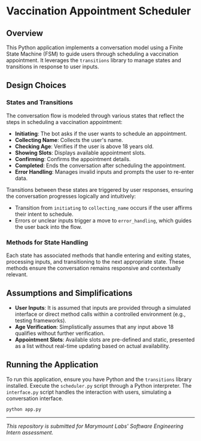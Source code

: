 # Vaccination Appointment Scheduler

## Overview

This Python application implements a conversation model using a Finite State Machine (FSM) to guide users through scheduling a vaccination appointment. It leverages the `transitions` library to manage states and transitions in response to user inputs.

## Design Choices

### States and Transitions

The conversation flow is modeled through various states that reflect the steps in scheduling a vaccination appointment:

- **Initiating**: The bot asks if the user wants to schedule an appointment.
- **Collecting Name**: Collects the user's name.
- **Checking Age**: Verifies if the user is above 18 years old.
- **Showing Slots**: Displays available appointment slots.
- **Confirming**: Confirms the appointment details.
- **Completed**: Ends the conversation after scheduling the appointment.
- **Error Handling**: Manages invalid inputs and prompts the user to re-enter data.

Transitions between these states are triggered by user responses, ensuring the conversation progresses logically and intuitively:

- Transition from `initiating` to `collecting_name` occurs if the user affirms their intent to schedule.
- Errors or unclear inputs trigger a move to `error_handling`, which guides the user back into the flow.

### Methods for State Handling

Each state has associated methods that handle entering and exiting states, processing inputs, and transitioning to the next appropriate state. These methods ensure the conversation remains responsive and contextually relevant.

## Assumptions and Simplifications

- **User Inputs**: It is assumed that inputs are provided through a simulated interface or direct method calls within a controlled environment (e.g., testing frameworks).
- **Age Verification**: Simplistically assumes that any input above 18 qualifies without further verification.
- **Appointment Slots**: Available slots are pre-defined and static, presented as a list without real-time updating based on actual availability.

## Running the Application

To run this application, ensure you have Python and the `transitions` library installed. Execute the `scheduler.py` script through a Python interpreter. The `interface.py` script handles the interaction with users, simulating a conversation interface.

```bash
python app.py
```

---

_This repository is submitted for Marymount Labs' Software Engineering Intern assessment._
